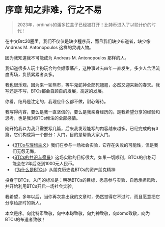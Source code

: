 # 序章 知之非难，行之不易

> 2023年，ordinals的潘多拉盒子已经被打开！比特币进入了以聪计价的时代！

在中文Brc20圈里，我们不仅仅是缺少程序员，而且我们缺少布道者，缺少像 Andreas M. Antonopoulos 这样的灵魂人物。

因为我知道我不可能成为 Andreas M. Antonopoulos 那样的人。

我知道很多人玩土狗玩合约会倾家荡产，这种事过去四年一直发生，多少人含泪流血离场，负债累累者众多。

我也很乐观，因为来一轮熊市，等牛鬼蛇神全部死翘翘，必然又迎来新的春天。我写还是不写，BTCs都会自顾自的发展，高速的发展。

你看，结局是注定的，我理应什么都不做，耐心等待。

我写得内容，要么是我一直坚信的，要么是我亲身经历的。是我希望分享的经验和思考，也是我对BTCs倾注的全部感情。

刚开始我以为我只需要写几篇，后来我发现能写的内容越来越多。已经完成的有3篇，它们构成第一个部分：入门，目的是帮助大家入门。

- 《[BTCs与理想主义](di-yi-zhang.md)》我们在参与一场社会实验，它存在失败的可能性，但是我们无怨无悔。
- 《[BTCs的共识与愿景](di-er-zhang.md)》这场实验的目标很大，如果一切顺利，BTCs的价格可能会在2年后涨到1000元人民币。
- 《[为什么是BTCs](di-san-zhang)》从朋克历史说BTCs的资产朋克精神

投身于BTCs，入门的标准是：明确BTCs的目标，愿意参与实验，自愿承担风险，并开始利用BTCs开启一场社会实验。

我希望，多年以后，当你再次拿出我的文章时，仍然觉得它不过时，而且愿意把它分享给那时的新人。

本文是序。向比特币致敬，向中本聪致敬，向九神致敬，向domo致敬，向为BTCs的布道者致敬！


